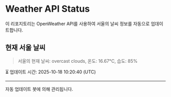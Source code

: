 
# Weather API Status

이 리포지토리는 OpenWeather API를 사용하여 서울의 날씨 정보를 자동으로 업데이트합니다.

## 현재 서울 날씨
> 서울의 현재 날씨: overcast clouds, 온도: 16.67°C, 습도: 85%

⏳ 업데이트 시간: 2025-10-18 10:20:40 (UTC)

---
자동 업데이트 봇에 의해 관리됩니다.
